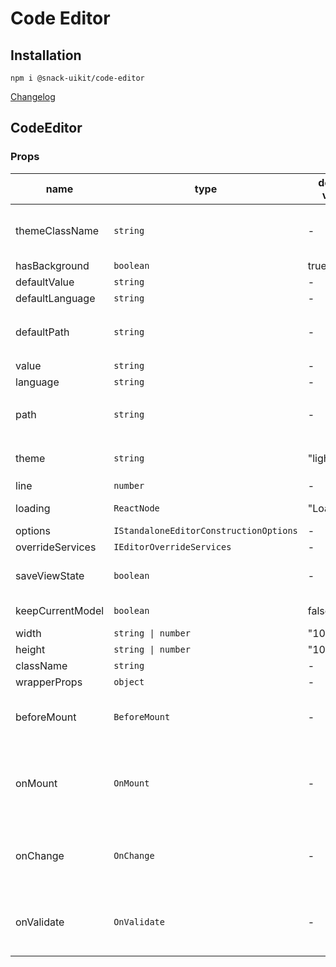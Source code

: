 # Code Editor

## Installation

`npm i @snack-uikit/code-editor`

[Changelog](./CHANGELOG.md)

[//]: DOCUMENTATION_SECTION_START
[//]: THIS_SECTION_IS_AUTOGENERATED_PLEASE_DONT_EDIT_IT
## CodeEditor
### Props
| name | type | default value | description |
|------|------|---------------|-------------|
| themeClassName | `string` | - | Класснейм подключенной темы (из хука useThemeConfig() или ThemeProvider) <br> По дефолту берется значение из useTheme внутри |
| hasBackground | `boolean` | true | Включение/отключение псевдобекграунда |
| defaultValue | `string` | - | Default value of the current model |
| defaultLanguage | `string` | - | Default language of the current model |
| defaultPath | `string` | - | Default path of the current model Will be passed as the third argument to `.createModel` method `monaco.editor.createModel(..., ..., monaco.Uri.parse(defaultPath))` |
| value | `string` | - | Value of the current model |
| language | `string` | - | Language of the current model |
| path | `string` | - | Path of the current model Will be passed as the third argument to `.createModel` method `monaco.editor.createModel(..., ..., monaco.Uri.parse(defaultPath))` |
| theme | `string` | "light" | The theme for the monaco Available options "vs-dark" \| "light" Define new themes by `monaco.editor.defineTheme` |
| line | `number` | - | The line to jump on it |
| loading | `ReactNode` | "Loading..." | The loading screen before the editor will be mounted |
| options | `IStandaloneEditorConstructionOptions` | - | IStandaloneEditorConstructionOptions |
| overrideServices | `IEditorOverrideServices` | - | IEditorOverrideServices |
| saveViewState | `boolean` | - | Indicator whether to save the models' view states between model changes or not Defaults to true |
| keepCurrentModel | `boolean` | false | Indicator whether to dispose the current model when the Editor is unmounted or not |
| width | `string \| number` | "100%" | Width of the editor wrapper |
| height | `string \| number` | "100%" | Height of the editor wrapper |
| className | `string` | - | Class name for the editor container |
| wrapperProps | `object` | - | Props applied to the wrapper element |
| beforeMount | `BeforeMount` | - | Signature: function(monaco: Monaco) => void An event is emitted before the editor is mounted It gets the monaco instance as a first argument Defaults to "noop" |
| onMount | `OnMount` | - | Signature: function(editor: monaco.editor.IStandaloneCodeEditor, monaco: Monaco) => void An event is emitted when the editor is mounted It gets the editor instance as a first argument and the monaco instance as a second Defaults to "noop" |
| onChange | `OnChange` | - | Signature: function(value: string \| undefined, ev: monaco.editor.IModelContentChangedEvent) => void An event is emitted when the content of the current model is changed |
| onValidate | `OnValidate` | - | Signature: function(markers: monaco.editor.IMarker[]) => void An event is emitted when the content of the current model is changed and the current model markers are ready Defaults to "noop" |


[//]: DOCUMENTATION_SECTION_END
